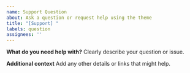 ```yaml
---
name: Support Question
about: Ask a question or request help using the theme
title: "[Support] "
labels: question
assignees: ''
---
```


**What do you need help with?**
Clearly describe your question or issue.

**Additional context**
Add any other details or links that might help.